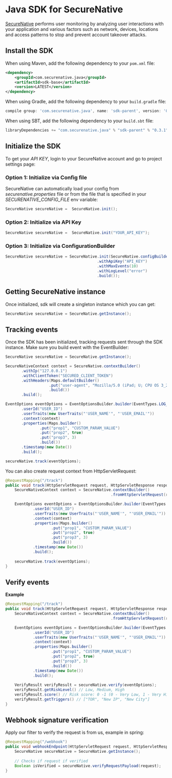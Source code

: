 # Java SDK for SecureNative

[SecureNative](https://www.securenative.com/) performs user monitoring by analyzing user interactions with your application and various factors such as network, devices, locations and access patterns to stop and prevent account takeover attacks.

## Install the SDK

When using Maven, add the following dependency to your `pom.xml` file:
```xml
<dependency>
    <groupId>com.securenative.java</groupId>
    <artifactId>sdk-base</artifactId>
    <version>LATEST</version>
</dependency>
```

When using Gradle, add the following dependency to your `build.gradle` file:
```gradle
compile group: 'com.securenative.java', name: 'sdk-parent', version: '0.3.1', ext: 'pom'
```

When using SBT, add the following dependency to your `build.sbt` file:
```sbt
libraryDependencies += "com.securenative.java" % "sdk-parent" % "0.3.1" pomOnly()
```

## Initialize the SDK

To get your *API KEY*, login to your SecureNative account and go to project settings page:

### Option 1: Initialize via Config file
SecureNative can automatically load your config from *securenative.properties* file or from the file that is specified in your *SECURENATIVE_CONFIG_FILE* env variable:

```java
SecureNative secureNative =  SecureNative.init();
```
### Option 2: Initialize via API Key

```java
SecureNative secureNative =  SecureNative.init("YOUR_API_KEY");
```

### Option 3: Initialize via ConfigurationBuilder
```java
SecureNative secureNative = SecureNative.init(SecureNative.configBuilder()
                                        .withApiKey("API_KEY")
                                        .withMaxEvents(10)
                                        .withLogLevel("error")
                                        .build()); 
```

## Getting SecureNative instance
Once initialized, sdk will create a singleton instance which you can get: 
```java
SecureNative secureNative = SecureNative.getInstance();
```

## Tracking events

Once the SDK has been initialized, tracking requests sent through the SDK
instance. Make sure you build event with the EventBuilder:

 ```java
SecureNative secureNative = SecureNative.getInstance();

SecureNativeContext context = SecureNative.contextBuilder()
        .withIp("127.0.0.1")
        .withClientToken("SECURED_CLIENT_TOKEN")
        .withHeaders(Maps.defaultBuilder()
                    .put("user-agent", "Mozilla/5.0 (iPad; U; CPU OS 3_2_1 like Mac OS X; en-us) AppleWebKit/531.21.10 (KHTML, like Gecko) Mobile/7B405")
                    .build())
        .build();

EventOptions eventOptions = EventOptionsBuilder.builder(EventTypes.LOG_IN)
        .userId("USER_ID")
        .userTraits(new UserTraits("'USER_NAME'", "'USER_EMAIL'"))
        .context(context)
        .properties(Maps.builder()
                .put("prop1", "CUSTOM_PARAM_VALUE")
                .put("prop2", true)
                .put("prop3", 3)
                .build())
        .timestamp(new Date())
        .build();

secureNative.track(eventOptions);
 ```

You can also create request context from HttpServletRequest:

```java
@RequestMapping("/track")
public void track(HttpServletRequest request, HttpServletResponse response) {
    SecureNativeContext context = SecureNative.contextBuilder()
                                              .fromHttpServletRequest(request);

    EventOptions eventOptions = EventOptionsBuilder.builder(EventTypes.LOG_IN)
            .userId("USER_ID")
            .userTraits(new UserTraits("'USER_NAME'", "'USER_EMAIL'"))
            .context(context)
            .properties(Maps.builder()
                    .put("prop1", "CUSTOM_PARAM_VALUE")
                    .put("prop2", true)
                    .put("prop3", 3)
                    .build())
            .timestamp(new Date())
            .build();
    
    secureNative.track(eventOptions);
}
```

## Verify events

**Example**

```java
@RequestMapping("/track")
public void track(HttpServletRequest request, HttpServletResponse response) {
    SecureNativeContext context = SecureNative.contextBuilder()
                                              .fromHttpServletRequest(request);

    EventOptions eventOptions = EventOptionsBuilder.builder(EventTypes.LOG_IN)
            .userId("USER_ID")
            .userTraits(new UserTraits("'USER_NAME'", "'USER_EMAIL'"))
            .context(context)
            .properties(Maps.builder()
                    .put("prop1", "CUSTOM_PARAM_VALUE")
                    .put("prop2", true)
                    .put("prop3", 3)
                    .build())
            .timestamp(new Date())
            .build();
    
    VerifyResult verifyResult = secureNative.verify(eventOptions);
    verifyResult.getRiskLevel() // Low, Medium, High
    verifyResult.score() // Risk score: 0 -1 (0 - Very Low, 1 - Very High)
    verifyResult.getTriggers() // ["TOR", "New IP", "New City"]
}
```

## Webhook signature verification

Apply our filter to verify the request is from us, example in spring:

```java
@RequestMapping("/webhook")
public void webhookEndpoint(HttpServletRequest request, HttpServletResponse response) {
    SecureNative secureNative = SecureNative.getInstance();
    
    // Checks if request if verified
    Boolean isVerified = secureNative.verifyRequestPayload(request);
}
 ```
